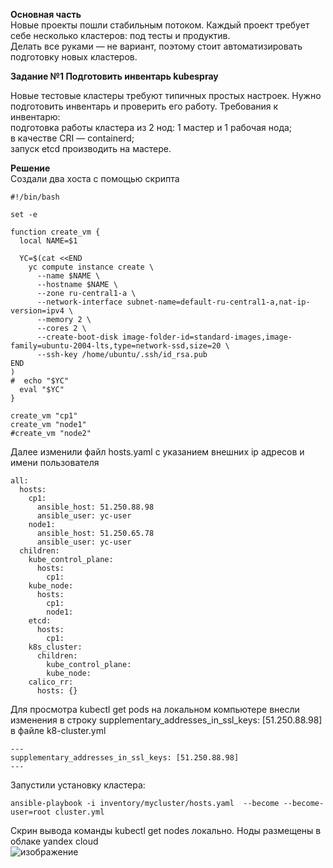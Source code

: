 **Основная часть**     
Новые проекты пошли стабильным потоком. Каждый проект требует себе несколько кластеров: под тесты и продуктив.    
Делать все руками — не вариант, поэтому стоит автоматизировать подготовку новых кластеров.      
    
**Задание №1 Подготовить инвентарь kubespray**     
   
Новые тестовые кластеры требуют типичных простых настроек. Нужно подготовить инвентарь и проверить его работу. Требования к инвентарю:    
подготовка работы кластера из 2 нод: 1 мастер и 1 рабочая нода;      
в качестве CRI — containerd;     
запуск etcd производить на мастере.    
 
    
**Решение**   
Создали два хоста с помощью скрипта    
```
#!/bin/bash

set -e

function create_vm {
  local NAME=$1

  YC=$(cat <<END
    yc compute instance create \
      --name $NAME \
      --hostname $NAME \
      --zone ru-central1-a \
      --network-interface subnet-name=default-ru-central1-a,nat-ip-version=ipv4 \
      --memory 2 \
      --cores 2 \
      --create-boot-disk image-folder-id=standard-images,image-family=ubuntu-2004-lts,type=network-ssd,size=20 \
      --ssh-key /home/ubuntu/.ssh/id_rsa.pub
END
)
#  echo "$YC"
  eval "$YC"
}

create_vm "cp1"
create_vm "node1"
#create_vm "node2"
```
    
Далее изменили файл hosts.yaml с указанием внешних ip адресов и имени пользователя      
```
all:
  hosts:
    cp1:
      ansible_host: 51.250.88.98
      ansible_user: yc-user
    node1:
      ansible_host: 51.250.65.78
      ansible_user: yc-user
  children:
    kube_control_plane:
      hosts:
        cp1:
    kube_node:
      hosts:
        cp1:
        node1:
    etcd:
      hosts:
        cp1:
    k8s_cluster:
      children:
        kube_control_plane:
        kube_node:
    calico_rr:
      hosts: {}

```
Для просмотра kubectl get pods на локальном компьютере внесли изменения в строку supplementary_addresses_in_ssl_keys: [51.250.88.98] в файле k8-cluster.yml
```
---
supplementary_addresses_in_ssl_keys: [51.250.88.98]
---
```
Запустили установку кластера:
```
ansible-playbook -i inventory/mycluster/hosts.yaml  --become --become-user=root cluster.yml
```
Скрин вывода команды kubectl get nodes локально. Ноды размещены в облаке yandex cloud   
![изображение](https://user-images.githubusercontent.com/87299405/175791675-c68b331d-8473-4cfc-94ec-a50e2eb367ac.png)
